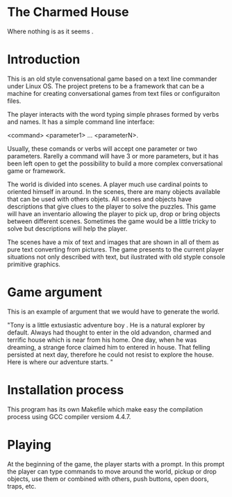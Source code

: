# The Charmed House

Where nothing is as it seems .

# Introduction

This is an old style convensational game based on a text line commander under Linux OS. The project pretens to be a framework that can be a machine for creating conversational games from text files or configuraiton files. 

The player interacts with the word typing simple phrases formed by verbs and names. It has a simple command line interface: 

\<command\> \<parameter1\> ... \<parameterN\>. 

Usually, these comands or verbs will accept one parameter or two parameters. Rarelly a command will have 3 or more parameters, but it has been left open to get the possibility to build a more complex conversational game or framework. 

The world is divided into scenes. A player much use cardinal points to oriented himself in around. In the scenes, there are many objects available that can be used with others objets. All scenes and objects have descriptions that give clues to the player to solve the puzzles. This game will have an inventario allowing the player to pick up, drop or  bring objects between different scenes. Sometimes the game would be a little tricky to solve but descriptions will help the player.

The scenes have a mix of text and images that are shown in all of them as pure text converting from pictures. The game presents to the current player situations not only described with text, but ilustrated with old styple console primitive graphics.

# Game argument

This is an example of argument that we would have to generate the world.

"Tony is a little extusiastic adventure boy . He is a natural explorer by default. Always had thought to enter in the old advandon, charmed and terrific house which is near from his home. One day, when he was dreaming, a strange force claimed him to entered in house. That felling persisted at next day, therefore he could not resist to explore the house. Here is where our adventure starts. "

# Installation process

This program has its own Makefile which make easy the compilation process using GCC compiler versiom 4.4.7.

# Playing

At the beginning of the game, the player starts with a prompt. In this prompt the player can type commands to move around the world, pickup or drop objects, use them or combined with others, push buttons, open doors, traps, etc. 

